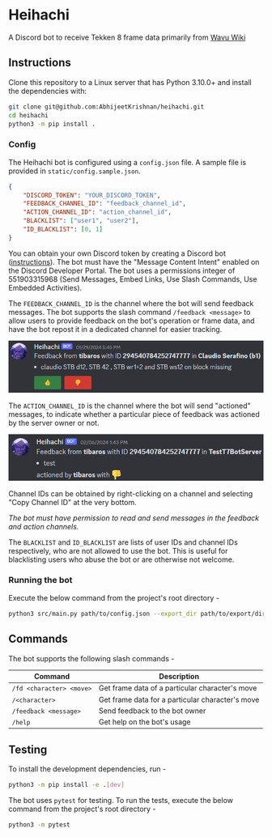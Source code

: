 # Heihachi

A Discord bot to receive Tekken 8 frame data primarily from [Wavu Wiki](https://wavu.wiki/t/Main_Page)

## Instructions

Clone this repository to a Linux server that has Python 3.10.0+ and install the dependencies with:

```bash
git clone git@github.com:AbhijeetKrishnan/heihachi.git
cd heihachi
python3 -m pip install .
```
### Config

The Heihachi bot is configured using a `config.json` file. A sample file is provided in `static/config.sample.json`.

```json
{
    "DISCORD_TOKEN": "YOUR_DISCORD_TOKEN",
    "FEEDBACK_CHANNEL_ID": "feedback_channel_id",
    "ACTION_CHANNEL_ID": "action_channel_id",
    "BLACKLIST": ["user1", "user2"],
    "ID_BLACKLIST": [0, 1]
}
```
You can obtain your own Discord token by creating a Discord bot ([instructions](https://discordpy.readthedocs.io/en/stable/discord.html)).
The bot must have the "Message Content Intent" enabled on the Discord Developer Portal. The bot uses a permissions integer
of 551903315968 (Send Messages, Embed Links, Use Slash Commands, Use Embedded Activities).

The `FEEDBACK_CHANNEL_ID` is the channel where the bot will send feedback messages. The bot supports the slash command `/feedback <message>` to allow users to provide feedback on the bot's operation or frame data, and have the bot repost it in a dedicated channel for easier tracking.

![Feedback](/assets/feedback_example.png)

The `ACTION_CHANNEL_ID` is the channel where the bot will send "actioned" messages, to indicate whether a particular piece of feedback was actioned by the server owner or not.

![Actioned](/assets/actioned_example.png)

Channel IDs can be obtained by right-clicking on a channel and selecting "Copy Channel ID" at the very bottom.

_The bot must have permission to read and send messages in the feedback and action channels._

The `BLACKLIST` and `ID_BLACKLIST` are lists of user IDs and channel IDs respectively, who are not allowed to use the bot. This is useful for blacklisting users who abuse the bot or are otherwise not welcome.

### Running the bot

Execute the below command from the project's root directory -

```bash
python3 src/main.py path/to/config.json --export_dir path/to/export/dir
```

## Commands

The bot supports the following slash commands -

| Command | Description |
| --- | --- |
| `/fd <character> <move>` | Get frame data of a particular character's move |
| `/<character>` | Get frame data for a particular character's move |
| `/feedback <message>` | Send feedback to the bot owner |
| `/help` | Get help on the bot's usage |

## Testing

To install the development dependencies, run -

```bash
python3 -m pip install -e .[dev]
```

The bot uses `pytest` for testing. To run the tests, execute the below command from the project's root directory -

```bash
python3 -m pytest
```
